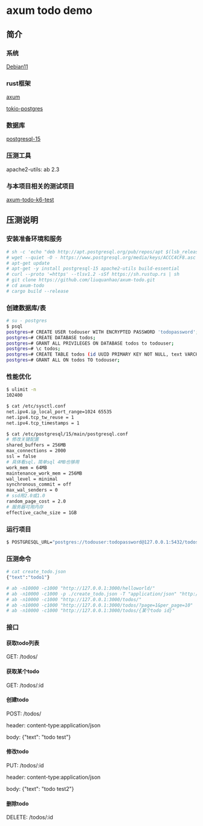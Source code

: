 # axum todo demo

## 简介

### 系统

[Debian11](https://www.debian.org/)

### rust框架

[axum](https://github.com/tokio-rs/axum)

[tokio-postgres](https://crates.io/crates/tokio-postgres)

### 数据库

[postgresql-15](https://www.postgresql.org/)

### 压测工具

apache2-utils: ab 2.3

### 与本项目相关的测试项目

[axum-todo-k6-test](https://github.com/liuquanhao/axum-todo-k6-test)

## 压测说明

### 安装准备环境和服务

```bash
# sh -c 'echo "deb http://apt.postgresql.org/pub/repos/apt $(lsb_release -cs)-pgdg main" > /etc/apt/sources.list.d/pgdg.list'
# wget --quiet -O - https://www.postgresql.org/media/keys/ACCC4CF8.asc | apt-key add -
# apt-get update
# apt-get -y install postgresql-15 apache2-utils build-essential
# curl --proto '=https' --tlsv1.2 -sSf https://sh.rustup.rs | sh
# git clone https://github.com/liuquanhao/axum-todo.git
# cd axum-todo
# cargo build --release
```

### 创建数据库/表

```bash
# su - postgres
$ psql
postgres=# CREATE USER todouser WITH ENCRYPTED PASSWORD 'todopassword';
postgres=# CREATE DATABASE todos;
postgres=# GRANT ALL PRIVILEGES ON DATABASE todos to todouser;
postgres=# \c todos;
postgres=# CREATE TABLE todos (id UUID PRIMARY KEY NOT NULL, text VARCHAR(255) NOT NULL DEFAULT '', completed BOOLEAN NOT NULL DEFAULT false);
postgres=# GRANT ALL ON todos TO todouser;
```

### 性能优化

```bash
$ ulimit -n
102400

$ cat /etc/sysctl.conf
net.ipv4.ip_local_port_range=1024 65535
net.ipv4.tcp_tw_reuse = 1
net.ipv4.tcp_timestamps = 1

$ cat /etc/postgresql/15/main/postgresql.conf
# 修改关键配置
shared_buffers = 256MB
max_connections = 2000
ssl = false
# 具体看sql，简单sql 4MB也够用
work_mem = 64MB
maintenance_work_mem = 256MB
wal_level = minimal
synchronous_commit = off
max_wal_senders = 0
# ssd用2.0或1.0
random_page_cost = 2.0
# 服务器可用内存
effective_cache_size = 1GB
```

### 运行项目

```bash
$ POSTGRESQL_URL="postgres://todouser:todopassword@127.0.0.1:5432/todos" ./target/release/axum-todo
```

### 压测命令

```bash
# cat create_todo.json 
{"text":"todo1"}

# ab -n10000 -c1000 "http://127.0.0.1:3000/helloworld/"
# ab -n10000 -c1000 -p ./create_todo.json -T "application/json" "http://127.0.0.1:3000/todos/"
# ab -n10000 -c1000 "http://127.0.0.1:3000/todos/"
# ab -n10000 -c1000 "http://127.0.0.1:3000/todos/?page=1&per_page=10"
# ab -n10000 -c1000 "http://127.0.0.1:3000/todos/{某个todo id}"
```

### 接口

#### 获取todo列表

GET: /todos/

#### 获取某个todo

GET: /todos/:id

#### 创建todo

POST: /todos/

header: content-type:application/json

body: {"text": "todo test"}

#### 修改todo

PUT: /todos/:id

header: content-type:application/json

body: {"text": "todo test2"}

#### 删除todo

DELETE: /todos/:id

